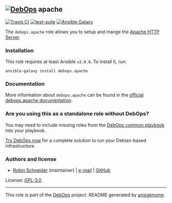 ## [![DebOps](https://debops.org/images/debops-small.png)](https://debops.org) apache

<!-- This file was generated by Ansigenome. Do not edit this file directly but
     instead have a look at the files in the ./meta/ directory. -->

[![Travis CI](https://img.shields.io/travis/debops/ansible-apache.svg?style=flat)](https://travis-ci.org/debops/ansible-apache)
[![test-suite](https://img.shields.io/badge/test--suite-ansible--apache-blue.svg?style=flat)](https://github.com/debops/test-suite/tree/master/ansible-apache/)
[![Ansible Galaxy](https://img.shields.io/badge/galaxy-debops.apache-660198.svg?style=flat)](https://galaxy.ansible.com/debops/apache)


The ``debops.apache`` role allows you to setup and mange the [Apache HTTP Server].

[Apache HTTP Server]: https://en.wikipedia.org/wiki/Apache_HTTP_Server

### Installation

This role requires at least Ansible `v2.0.0`. To install it, run:

```Shell
ansible-galaxy install debops.apache
```

### Documentation

More information about `debops.apache` can be found in the
[official debops.apache documentation](https://docs.debops.org/en/latest/ansible/roles/ansible-apache/docs/).



### Are you using this as a standalone role without DebOps?

You may need to include missing roles from the [DebOps common
playbook](https://github.com/debops/debops-playbooks/blob/master/playbooks/common.yml)
into your playbook.

[Try DebOps now](https://debops.org/) for a complete solution to run your Debian-based infrastructure.





### Authors and license

- [Robin Schneider](https://docs.debops.org/en/latest/debops-keyring/docs/entities.html#debops-keyring-entity-ypid) (maintainer) | [e-mail](mailto:ypid@riseup.net) | [GitHub](https://github.com/ypid)

License: [GPL-3.0](https://tldrlegal.com/license/gnu-general-public-license-v3-%28gpl-3%29)

***

This role is part of the [DebOps](https://debops.org/) project. README generated by [ansigenome](https://github.com/nickjj/ansigenome/).
